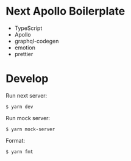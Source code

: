 # Next Apollo Boilerplate

- TypeScript
- Apollo
- graphql-codegen
- emotion
- prettier

# Develop

Run next server:

```
$ yarn dev
```

Run mock server:

```
$ yarn mock-server
```

Format:
```
$ yarn fmt
```
